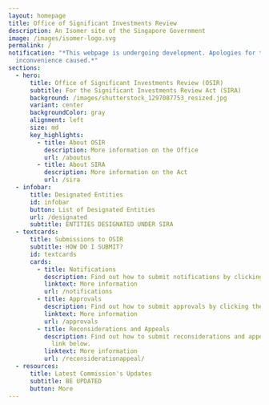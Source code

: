 ```yaml
---
layout: homepage
title: Office of Significant Investments Review
description: An Isomer site of the Singapore Government
image: /images/isomer-logo.svg
permalink: /
notification: "*This webpage is undergoing development. Apologies for the
  inconvenience caused.*"
sections:
  - hero:
      title: Office of Significant Investments Review (OSIR)
      subtitle: For the Significant Investments Review Act (SIRA)
      background: /images/shutterstock_1297087753_resized.jpg
      variant: center
      backgroundColor: gray
      alignment: left
      size: md
      key_highlights:
        - title: About OSIR
          description: More information on the Office
          url: /aboutus
        - title: About SIRA
          description: More information on the Act
          url: /sira
  - infobar:
      title: Designated Entities
      id: infobar
      button: List of Designated Entities
      url: /designated
      subtitle: ENTITIES DESIGNATED UNDER SIRA
  - textcards:
      title: Submissions to OSIR
      subtitle: HOW DO I SUBMIT?
      id: textcards
      cards:
        - title: Notifications
          description: Find out how to submit notifications by clicking the link below.
          linktext: More information
          url: /notifications
        - title: Approvals
          description: Find out how to submit approvals by clicking the link below.
          linktext: More information
          url: /approvals
        - title: Reconsiderations and Appeals
          description: Find out how to submit reconsiderations and appeals by clicking the
            link below.
          linktext: More information
          url: /reconsiderationappeal/
  - resources:
      title: Latest Commission's Updates
      subtitle: BE UPDATED
      button: More
---
```

